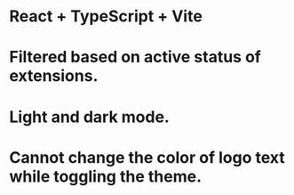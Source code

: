 # React + TypeScript + Vite
# Filtered based on active status of extensions.
# Light and dark mode.
# Cannot change the color of logo text while toggling the theme.